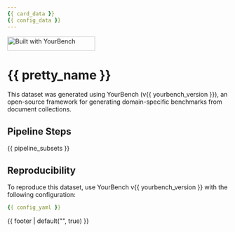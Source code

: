 ```yaml
---
{{ card_data }}
{{ config_data }}
---
```

[<img src="https://raw.githubusercontent.com/huggingface/yourbench/main/docs/assets/yourbench-badge-web.png"
     alt="Built with YourBench" width="200" height="32" />](https://github.com/huggingface/yourbench)

# {{ pretty_name }}

This dataset was generated using YourBench (v{{ yourbench_version }}), an open-source framework for generating domain-specific benchmarks from document collections.

## Pipeline Steps

{{ pipeline_subsets }}

## Reproducibility

To reproduce this dataset, use YourBench v{{ yourbench_version }} with the following configuration:

```yaml
{{ config_yaml }}
```

{{ footer | default("", true) }}